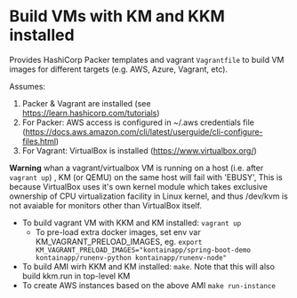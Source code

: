 # Build VMs with KM and KKM installed

Provides HashiCorp Packer templates and vagrant `Vagrantfile` to build VM images for different  targets (e.g. AWS, Azure, Vagrant, etc).

Assumes:

1. Packer & Vagrant are installed (see https://learn.hashicorp.com/tutorials)
2. For Packer: AWS access is configured in ~/.aws credentials file (https://docs.aws.amazon.com/cli/latest/userguide/cli-configure-files.html)
3. For Vagrant: VirtualBox is installed (https://www.virtualbox.org/)

**Warning** whan a vagrant/virtualbox VM is running on a host (i.e. after `vagrant up`) , KM (or QEMU) on the same host will fail with 'EBUSY', This is because VirtualBox uses it's own kernel module which takes exclusive ownership of CPU virtualization facility in Linux kernel, and thus /dev/kvm is not avaiable for monitors other than VirtualBox itself.

* To build vagrant VM with KKM and KM installed: `vagrant up`
  * To pre-load extra docker images, set env var KM_VAGRANT_PRELOAD_IMAGES, eg. `export KM_VAGRANT_PRELOAD_IMAGES="kontainapp/spring-boot-demo kontainapp/runenv-python kontainapp/runenv-node"`
* To build AMI wirh KKM and KM installed: `make`. Note that this will also build kkm.run in top-level KM
* To create AWS instances based on the above AMI `make run-instance`